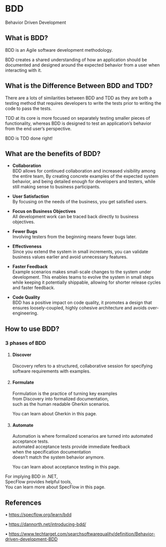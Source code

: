 # BDD

Behavior Driven Development

## What is BDD?

BDD is an Agile software development methodology.

BDD creates a shared understanding of how an application should be documented and designed around the expected behavior from a user when interacting with it.

## What is the Difference Between BDD and TDD?

There are a lots of similarities between BDD and TDD
as they are both a testing method
that requires developers to write the tests
prior to writing the code to pass the tests.

TDD at its core is more focused on separately testing smaller pieces of functionality,
whereas BDD is designed to test an application’s behavior from the end user’s perspective.

BDD is TDD done right!

## What are the benefits of BDD?

- **Collaboration**  
  BDD allows for continued collaboration and increased visibility among the entire team,
  By creating concrete examples of the expected system behavior,
  and being detailed enough for developers and testers,
  while still making sense to business participants.

- **User Satisfaction**  
  By focusing on the needs of the business, you get satisfied users.

- **Focus on Business Objectives**  
  All development work can be traced back directly to business objectives.

- **Fewer Bugs**  
  Involving testers from the beginning means fewer bugs later.

- **Effectiveness**  
  Since you extend the system in small increments,
  you can validate business values earlier and avoid unnecessary features.

- **Faster Feedback**  
  Example scenarios makes small-scale changes to the system under development.
  This enables teams to evolve the system in small steps
  while keeping it potentially shippable, allowing for shorter release cycles and faster feedback.

- **Code Quality**  
  BDD has a positive impact on code quality,
  it promotes a design that ensures loosely-coupled,
  highly cohesive architecture and avoids over-engineering.

## How to use BDD?

### 3 phases of BDD

1. #### Discover

   Discovery refers to
   a structured, collaborative session for
   specifying software requirements with examples.

1. #### Formulate

   Formulation is the practice of turning key examples  
   from Discovery into formalized documentation,  
   such as the human readable Gherkin scenarios.

   You can learn about Gherkin in this page.

1. #### Automate

   Automation is where formalized scenarios are turned into automated acceptance tests.  
   automated acceptance tests provide immediate feedback  
   when the specification documentation  
   doesn’t match the system behavior anymore.

   You can learn about acceptance testing in this page.

For implying BDD in .NET,  
SpecFlow provides helpful tools,  
You can learn more about SpecFlow in this page.

## References

• https://specflow.org/learn/bdd

• https://dannorth.net/introducing-bdd/

• https://www.techtarget.com/searchsoftwarequality/definition/Behavior-driven-development-BDD
